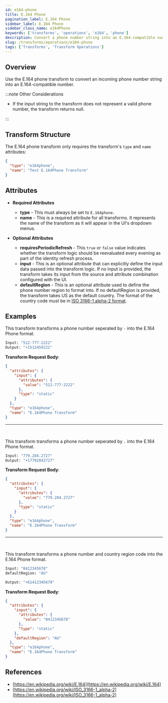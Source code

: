 ```yaml
---
id: e164-phone
title: E.164 Phone
pagination_label: E.164 Phone
sidebar_label: E.164 Phone
sidebar_class_name: e164Phone
keywords: ['transforms', 'operations', 'e164', 'phone']
description: Convert a phone number string into an E.164-compatible number.
slug: /transforms/operations/e164-phone
tags: ['Transforms', 'Transform Operations']
---
```


## Overview

Use the E.164 phone transform to convert an incoming phone number string into an E.164-compatible number.

:::note Other Considerations

- If the input string to the transform does not represent a valid phone number, the transform returns null.

:::

## Transform Structure

The E.164 phone transform only requires the transform's `type` and `name` attributes:

```json
{
  "type": "e164phone",
  "name": "Test E.164Phone Transform"
}
```

## Attributes

- **Required Attributes**

  - **type** - This must always be set to `E.164phone.`
  - **name** - This is a required attribute for all transforms. It represents the name of the transform as it will appear in the UI's dropdown menus.

- **Optional Attributes**
  - **requiresPeriodicRefresh** - This `true` or `false` value indicates whether the transform logic should be reevaluated every evening as part of the identity refresh process.
  - **input** - This is an optional attribute that can explicitly define the input data passed into the transform logic. If no input is provided, the transform takes its input from the source and attribute combination configured with the UI.
  - **defaultRegion** - This is an optional attribute used to define the phone number region to format into. If no defaultRegion is provided, the transform takes US as the default country. The format of the country code must be in [ISO 3166-1 alpha-2 format](https://en.wikipedia.org/wiki/ISO_3166-1_alpha-2).

## Examples

This transform transforms a phone number seperated by `-` into the E.164 Phone format.

```bash
Input: "512-777-2222"
Output: "+1512459222"
```

**Transform Request Body**:

```json
{
  "attributes": {
    "input": {
      "attributes": {
        "value": "512-777-2222"
      },
      "type": "static"
    }
  },
  "type": "e164phone",
  "name": "E.164Phone Transform"
}
```

---

<p>&nbsp;</p>

This transform transforms a phone number seperated by `.` into the E.164 Phone format.

```bash
Input: "779.284.2727"
Output: "+17792842727"
```

**Transform Request Body**:

```json
{
  "attributes": {
    "input": {
      "attributes": {
        "value": "779.284.2727"
      },
      "type": "static"
    }
  },
  "type": "e164phone",
  "name": "E.164Phone Transform"
}
```

---

<p>&nbsp;</p>

This transform transforms a phone number and country region code into the E.164 Phone format.

```bash
Input: "0412345678"
defaultRegion: "AU"

Output: "+61412345678"
```

**Transform Request Body**:

```json
{
  "attributes": {
    "input": {
      "attributes": {
        "value": "0412345678"
      },
      "type": "static"
    },
    "defaultRegion": "AU"
  },
  "type": "e164phone",
  "name": "E.164Phone Transform"
}
```

## References

- [https://en.wikipedia.org/wiki/E.164](https://en.wikipedia.org/wiki/E.164)
- [https://en.wikipedia.org/wiki/ISO_3166-1_alpha-2](https://en.wikipedia.org/wiki/ISO_3166-1_alpha-2)
